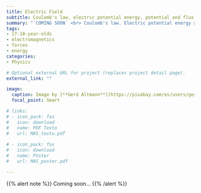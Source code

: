 ```yaml
---
title: Electric Field
subtitle: Coulomb's law, electric potential energy, potential and flux
summary: "`COMING SOON` <br> Coulomb's law. Electric potential energy and potential. Electric flux."
tags:
- 17-18-year-olds
- electromagnetics
- forces
- energy
categories:
- Physics

# Optional external URL for project (replaces project detail page).
external_link: ""

image:
  caption: Image by [**Gerd Altmann**](https://pixabay.com/es/users/geralt-9301/) on [Pixabay](https://pixabay.com/es/)
  focal_point: Smart

# links:
# - icon_pack: fas
#   icon: download
#   name: PDF Texto
#   url: MAS_texto.pdf
  
# - icon_pack: fas
#   icon: download
#   name: Póster
#   url: MAS_poster.pdf

---
```


{{% alert note %}}
Coming soon...
{{% /alert %}}